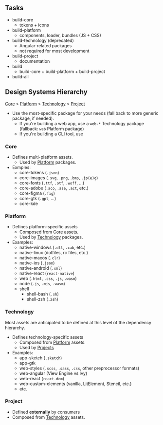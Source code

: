 ## Tasks

- build-core
  - tokens + icons
- build-platform
  - components, loader, bundles (JS + CSS)
- build-technology (deprecated)
  - Angular-related packages
  - not required for most development
- build-project
  - documentation
- build
  - build-core + build-platform + build-project
- build-all



## Design Systems Hierarchy

[Core](#core) > [Platform](#platform) > [Technology](#technology) > [Project](#project)

- Use the most-specific package for your needs (fall back to more generic package, if needed).
  - If you're building a web app, use a `web-*` Technology package (fallback: `web` Platform package)
  - If you're building a CLI tool, use

### Core
- Defines multi-platform assets.
  - Used by [Platform](#platform) packages.
- Exmples:
  - core-tokens (`.json`)
  - core-images (`.svg`, `.png`, `.bmp`, `.jp(e)g`)
  - core-fonts (`.ttf`, `.otf`, `.woff`, ...)
  - core-adobe (`.aco`, `.ase`, `.act`, etc.)
  - core-figma (`.fig`)
  - core-gtk (`.gpl`, ...)
  - core-kde


### Platform

- Defines platform-specific assets
  - Composed from [Core](#core) assets.
  - Used by [Technology](#technology) packages.
- Examples:
  - native-windows (`.dll`, `.cab`, etc.)
  - native-linux (dotfiles, rc files, etc.)
  - native-macos (`.clr`)
  - native-ios (`.json`)
  - native-android (`.xml`)
  - native-react (`react-native`)
  - web (`.html`, `.css`, `.js`, `.wasm`)
  - node (`.js`, `.mjs`, `.wasm`)
  - shell
    - shell-bash (`.sh`)
    - shell-zsh (`.zsh`)


### Technology
Most assets are anticipated to be defined at this level of the dependency hierarchy.

- Defines technology-specific assets
  - Composed from [Platform](#platform) assets.
  - Used by [Projects](#project)
- Examples:
  - app-sketch (`.sketch`)
  - app-gtk
  - web-styles (`.scss`, `.sass`, `.css`, other preprocessor formats)
  - web-angular (View Engine vs Ivy)
  - web-react (`react-dom`)
  - web-custom-elements (vanilla, LitElement, Stencil, etc.)
  - etc.

### Project
- Defined **externally** by consumers
- Composed from [Technology](#technology) assets.
